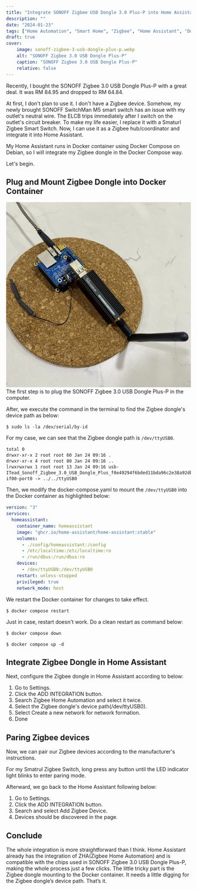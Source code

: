 ```yaml
---
title: "Integrate SONOFF Zigbee USB Dongle 3.0 Plus-P into Home Assistant."
description: ""
date: "2024-01-23"
tags: ["Home Automation", "Smart Home", "Zigbee", "Home Assistant", "Docker", "Docker Compose"]
draft: true
cover:
    image: sonoff-zigbee-3-usb-dongle-plus-p.webp
    alt: "SONOFF Zigbee 3.0 USB Dongle Plus-P"
    caption: "SONOFF Zigbee 3.0 USB Dongle Plus-P"
    relative: false
---
```


Recently, I bought the SONOFF Zigbee 3.0 USB Dongle Plus-P with a great deal. It was RM 84.95 and dropped to RM 64.84. 

At first, I don't plan to use it. I don't have a Zigbee device. Somehow, my newly brought SONOFF SwitchMan M5 smart switch has an issue with my outlet's neutral wire. The ELCB trips immediately after I switch on the outlet's circuit breaker. To make my life easier, I replace it with a Smaturl Zigbee Smart Switch. Now, I can use it as a Zigbee hub/coordinator and integrate it into Home Assistant. 

My Home Assistant runs in Docker container using Docker Compose on Debian, so I will integrate my Zigbee dongle in the Docker Compose way.

Let's begin.

## Plug and Mount Zigbee Dongle into Docker Container

![SONOFF Zigbee 3.0 USB Dongle Plus-P plugged into Orange Pi Zero 3](sonoff-zigbee-3-usb-dongle-plus-p-connected-to-orange-pi-zero-3.webp)
The first step is to plug the SONOFF Zigbee 3.0 USB Dongle Plus-P in the computer.

After, we execute the command in the terminal to find the Zigbee dongle's device path as below: 

```shell
$ sudo ls -la /dev/serial/by-id
```

For my case, we can see that the Zigbee dongle path is `/dev/ttyUSB0`.

```shell {linenos=inline, hl_lines=[4]}
total 0
drwxr-xr-x 2 root root 60 Jan 24 09:16 .
drwxr-xr-x 4 root root 80 Jan 24 09:16 ..
lrwxrwxrwx 1 root root 13 Jan 24 09:16 usb-ITead_Sonoff_Zigbee_3.0_USB_Dongle_Plus_f0e49294f6bded11bda96c2e38a92db5-if00-port0 -> ../../ttyUSB0
```

Then, we modify the docker-compose.yaml to mount the `/dev/ttyUSB0` into the Docker container as highlighted below:

```yaml {linenos=inline,hl_lines=[10,11]}
version: "3"
services:
  homeassistant:
    container_name: homeassistant
    image: "ghcr.io/home-assistant/home-assistant:stable"
    volumes:
      - ./config/homeassistant:/config
      - /etc/localtime:/etc/localtime:ro
      - /run/dbus:/run/dbus:ro
    devices:
      - /dev/ttyUSB0:/dev/ttyUSB0
    restart: unless-stopped
    privileged: true
    network_mode: host
```
We restart the Docker container for changes to take effect.
```shell
$ docker compose restart
```

Just in case, restart doesn't work. Do a clean restart as command below:
```shell
$ docker compose down
```

```shell
$ docker compose up -d
```

## Integrate Zigbee Dongle in Home Assistant

Next, configure the Zigbee dongle in Home Assistant according to below:

1. Go to Settings.
2. Click the ADD INTEGRATION button.
3. Search Zigbee Home Automation and select it twice. 
4. Select the Zigbee dongle's device path(/dev/ttyUSB0).
5. Select Create a new network for network formation.
6. Done

## Paring Zigbee devices
Now, we can pair our Zigbee devices according to the manufacturer's instructions.

For my Smatrul Zigbee Switch, long press any button until the LED indicator light blinks to enter paring mode.

Afterward, we go back to the Home Assistant following below:

1. Go to Settings.
2. Click the ADD INTEGRATION button.
3. Search and select Add Zigbee Device.
4. Devices should be discovered in the page.

## Conclude
The whole integration is more straightforward than I think. Home Assistant already has the integration of ZHA(Zigbee Home Automation) and is compatible with the chips used in SONOFF Zigbee 3.0 USB Dongle Plus-P, making the whole process just a few clicks. The little tricky part is the Zigbee dongle mounting to the Docker container. It needs a little digging for the Zigbee dongle’s device path. That’s it.